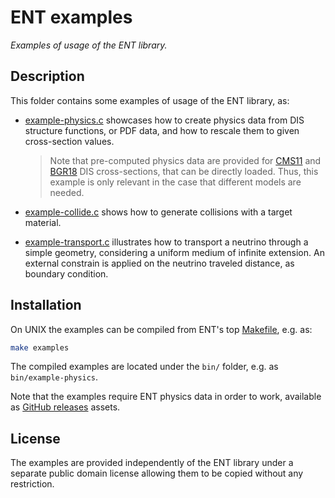 # ENT examples
*Examples of usage of the ENT library.*

## Description

This folder contains some examples of usage of the ENT library, as:

- [example-physics.c](example-physics.c) showcases how to create physics data
  from DIS structure functions, or PDF data, and how to rescale them to given
  cross-section values.

  > Note that pre-computed physics data are provided for [CMS11][CMS11] and
  > [BGR18][BGR18] DIS cross-sections, that can be directly loaded. Thus, this
  > example is only relevant in the case that different models are needed.

- [example-collide.c](example-collide.c) shows how to generate collisions
  with a target material.

- [example-transport.c](example-transport.c) illustrates how to transport a
  neutrino through a simple geometry, considering a uniform medium of infinite
  extension. An external constrain is applied on the neutrino traveled distance,
  as boundary condition.

## Installation

On UNIX the examples can be compiled from ENT's top [Makefile](../Makefile),
e.g. as:
```bash
make examples
```
The compiled examples are located under the `bin/` folder, e.g. as
`bin/example-physics`.

Note that the examples require ENT physics data in order to work, available as
[GitHub releases][RELEASES] assets.


## License

The examples are provided independently of the ENT library under a separate
public domain license allowing them to be copied without any restriction.


[CMS11]: "https://arxiv.org/abs/1106.3723
[BGR18]: "https://arxiv.org/abs/1808.02034
[RELEASES]: https://github.com/niess/ent/releases
